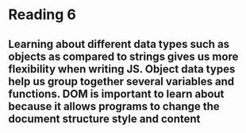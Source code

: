 # Reading 6 #

## Learning about different data types such as objects as compared to strings gives us more flexibility when writing JS. Object data types help us group together several variables and functions. DOM is important to learn about because it allows programs to change the document structure style and content ##

